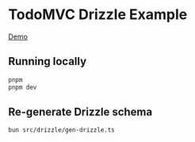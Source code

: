 # TodoMVC Drizzle Example

[Demo](https://livestore-example-todomvc-drizzle.vercel.app/)

## Running locally

```bash
pnpm
pnpm dev
```

## Re-generate Drizzle schema

```bash
bun src/drizzle/gen-drizzle.ts
```
